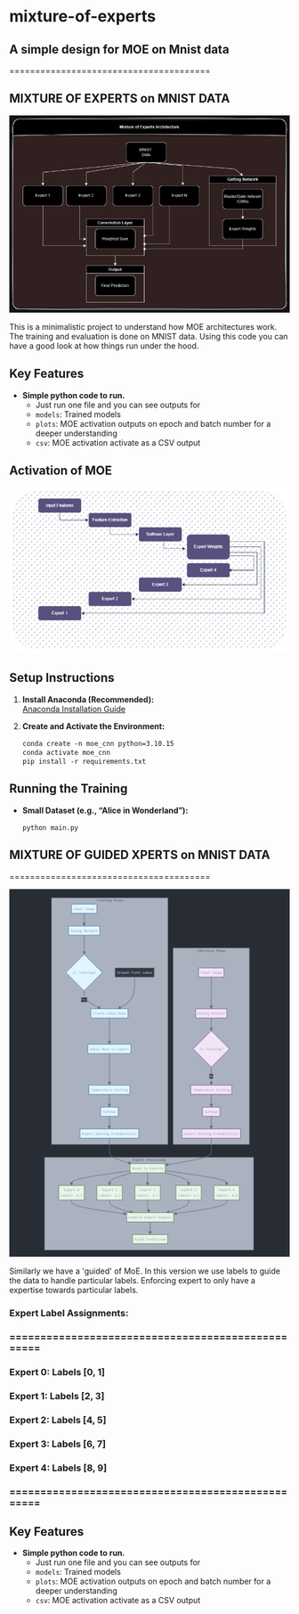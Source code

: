 # mixture-of-experts
## A simple design for MOE on Mnist data
=======================================
## MIXTURE OF EXPERTS on MNIST DATA

![Mixture of Experts Architecture](MOE-Arch.drawio.png)

</div>
 This is a minimalistic project to understand how MOE architectures work. The training and evaluation is done on MNIST data. 
 Using this code you can have a good look at how things run under the hood.

## Key Features

- **Simple python code to run.**  
  - Just run one file and you can see outputs for
  - `models`: Trained models
  - `plots`: MOE activation outputs on epoch and batch number for a deeper understanding 
  - `csv`: MOE activation activate as a CSV output

## Activation of MOE
![Gattin Network Activation](Gatting-Network-Decision.drawio.png)

## Setup Instructions

1. **Install Anaconda (Recommended):**  
   [Anaconda Installation Guide](https://docs.anaconda.com/)

2. **Create and Activate the Environment:**
   ```
   conda create -n moe_cnn python=3.10.15
   conda activate moe_cnn
   pip install -r requirements.txt
   ```

## Running the Training

- **Small Dataset (e.g., “Alice in Wonderland”):**
    
    ```
    python main.py
    ```

## MIXTURE OF GUIDED XPERTS on MNIST DATA
=======================================

![Mixture of Guided Experts Architecture](MOE-Arch-Guided.drawio.png)

</div>
 Similarly we have a 'guided' of MoE. In this version we use labels to guide the 
 data to handle particular labels. Enforcing expert to only have a expertise 
 towards particular labels.

### Expert Label Assignments:
### ==================================================

### Expert 0: Labels [0, 1]

### Expert 1: Labels [2, 3]

### Expert 2: Labels [4, 5]

### Expert 3: Labels [6, 7]

### Expert 4: Labels [8, 9]

### ==================================================

## Key Features

- **Simple python code to run.**  
  - Just run one file and you can see outputs for
  - `models`: Trained models
  - `plots`: MOE activation outputs on epoch and batch number for a deeper understanding 
  - `csv`: MOE activation activate as a CSV output


